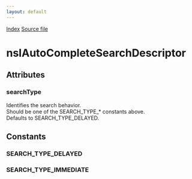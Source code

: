 ```yaml
---
layout: default
---
```

<div id='links'><a href="../index.html">Index</a>
<a href="http://dxr.mozilla.org/mozilla-central/source/toolkit/components/autocomplete/nsIAutoCompleteSearch.idl">Source file</a>
</div>

# nsIAutoCompleteSearchDescriptor #

## Attributes ##

### searchType ###
  
Identifies the search behavior.  
Should be one of the SEARCH_TYPE_* constants above.  
Defaults to SEARCH_TYPE_DELAYED.  
  

## Constants ##

### SEARCH_TYPE_DELAYED ###

### SEARCH_TYPE_IMMEDIATE ###
